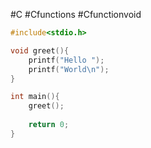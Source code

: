 #C #Cfunctions #Cfunctionvoid

```C
#include<stdio.h>

void greet(){
    printf("Hello ");
    printf("World\n");
}

int main(){
    greet();
    
    return 0;
}
```